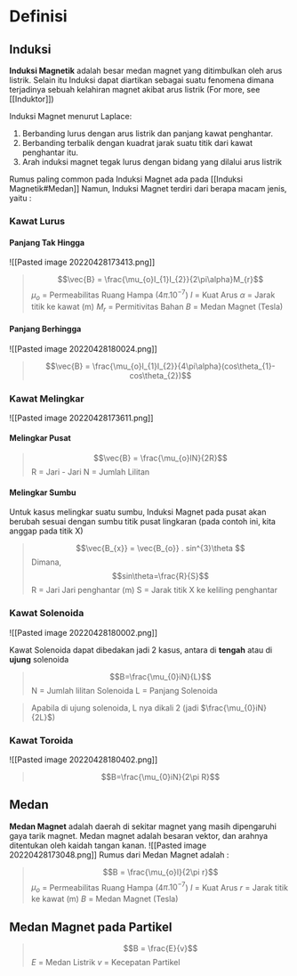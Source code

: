 # Definisi
## Induksi
**Induksi Magnetik** adalah besar medan magnet yang ditimbulkan oleh arus listrik. Selain itu Induksi dapat diartikan sebagai suatu fenomena dimana terjadinya sebuah kelahiran magnet akibat arus listrik (For more, see [[Induktor]])

Induksi Magnet menurut Laplace: 
1) Berbanding lurus dengan arus listrik dan panjang kawat penghantar. 
2) Berbanding terbalik dengan kuadrat jarak suatu titik dari kawat penghantar itu. 
3) Arah induksi magnet tegak lurus dengan bidang yang dilalui arus listrik

Rumus paling common pada Induksi Magnet ada pada [[Induksi Magnetik#Medan]]
Namun, Induksi Magnet terdiri dari berapa macam jenis, yaitu :

### Kawat Lurus
#### Panjang Tak Hingga
![[Pasted image 20220428173413.png]]
>$$\vec{B} = \frac{\mu_{o}I_{1}I_{2}}{2\pi\alpha}M_{r}$$
>$\mu_{o}$ = Permeabilitas Ruang Hampa (4$\pi.10^{-7}$)
>$I$ = Kuat Arus
>$\alpha$ = Jarak titik ke kawat (m)
>$M_{r}$ = Permitivitas Bahan
>$B$ = Medan Magnet (Tesla)

#### Panjang Berhingga
![[Pasted image 20220428180024.png]]
>$$\vec{B} = \frac{\mu_{o}I_{1}I_{2}}{4\pi\alpha}(cos\theta_{1}-cos\theta_{2})$$

### Kawat Melingkar 
![[Pasted image 20220428173611.png]]
#### Melingkar Pusat
>$$\vec{B} = \frac{\mu_{o}IN}{2R}$$
>R = Jari - Jari
>N = Jumlah Lilitan

#### Melingkar Sumbu
Untuk kasus melingkar suatu sumbu, Induksi Magnet pada pusat akan berubah sesuai dengan sumbu titik pusat lingkaran (pada contoh ini, kita anggap pada titik X)
>$$\vec{B_{x}} = \vec{B_{o}} . sin^{3}\theta $$
Dimana,
>$$sin\theta=\frac{R}{S}$$
>R = Jari Jari penghantar (m)
>S = Jarak titik X ke keliling penghantar


### Kawat Solenoida
![[Pasted image 20220428180002.png]]

Kawat Solenoida dapat dibedakan jadi 2 kasus, antara di **tengah** atau di **ujung** solenoida
>$$B=\frac{\mu_{0}iN}{L}$$
>N = Jumlah lilitan Solenoida
>L = Panjang Solenoida

> Apabila di ujung solenoida, L nya dikali 2 (jadi $\frac{\mu_{0}iN}{2L}$) 

### Kawat Toroida
![[Pasted image 20220428180402.png]]
>$$B=\frac{\mu_{0}iN}{2\pi R}$$

## Medan
**Medan Magnet** adalah daerah di sekitar magnet yang masih dipengaruhi gaya tarik magnet. Medan magnet adalah besaran vektor, dan arahnya ditentukan oleh kaidah tangan kanan.
![[Pasted image 20220428173048.png]]
Rumus dari Medan Magnet adalah :
> $$B = \frac{\mu_{o}I}{2\pi r}$$$\mu_{o}$ = Permeabilitas Ruang Hampa (4$\pi.10^{-7}$)
>$I$ = Kuat Arus
>$r$ = Jarak titik ke kawat (m)
>$B$ = Medan Magnet (Tesla)


## Medan Magnet pada Partikel

> $$B = \frac{E}{v}$$
> $E$ = Medan Listrik
> $v$ = Kecepatan Partikel

